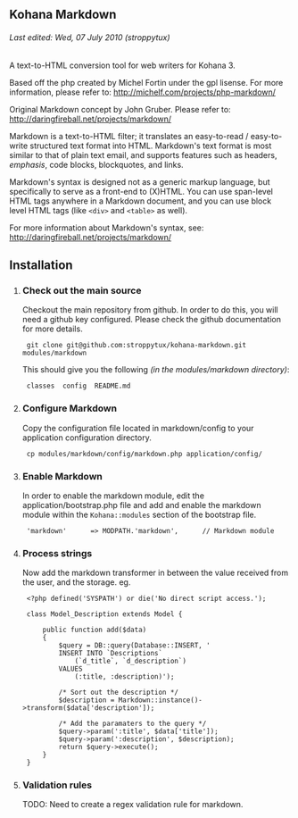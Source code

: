 ## Kohana Markdown ##
###### *Last edited: Wed, 07 July 2010 (stroppytux)* ######

A text-to-HTML conversion tool for web writers for Kohana 3.

Based off the php created by Michel Fortin under the gpl lisense. For more
information, please refer to:
<http://michelf.com/projects/php-markdown/>

Original Markdown concept by John Gruber. Please refer to:
<http://daringfireball.net/projects/markdown/>

Markdown is a text-to-HTML filter; it translates an easy-to-read /
easy-to-write structured text format into HTML. Markdown's text format
is most similar to that of plain text email, and supports features such
as headers, *emphasis*, code blocks, blockquotes, and links.

Markdown's syntax is designed not as a generic markup language, but
specifically to serve as a front-end to (X)HTML. You can use span-level
HTML tags anywhere in a Markdown document, and you can use block level
HTML tags (like `<div>` and `<table>` as well).

For more information about Markdown's syntax, see:
<http://daringfireball.net/projects/markdown/>

## Installation ##

1. ### Check out the main source ###

	Checkout the main repository from github. In order to do this, you will need
	a github key configured. Please check the github documentation for more
	details.

		git clone git@github.com:stroppytux/kohana-markdown.git modules/markdown


	This should give you the following *(in the modules/markdown directory)*:

		classes  config  README.md

2. ### Configure Markdown ###

	Copy the configuration file located in markdown/config to your application
	configuration directory.

		cp modules/markdown/config/markdown.php application/config/

3. ### Enable Markdown ###

	In order to enable the markdown module, edit the application/bootstrap.php
	file and add and enable the markdown module within the `Kohana::modules`
	section of the bootstrap file.

		'markdown'		=> MODPATH.'markdown',		// Markdown module

4. ### Process strings ###

	Now add the markdown transformer in between the value received from the
	user, and the storage. eg.

		<?php defined('SYSPATH') or die('No direct script access.');
		
		class Model_Description extends Model {
			
			public function add($data)
			{
				$query = DB::query(Database::INSERT, '
				INSERT INTO `Descriptions`
					(`d_title`, `d_description`)
				VALUES
					(:title, :description)');
				
				/* Sort out the description */
				$description = Markdown::instance()->transform($data['description']);
				
				/* Add the paramaters to the query */
				$query->param(':title', $data['title']);
				$query->param(':description', $description);
				return $query->execute();
			}
		}

5. ### Validation rules ###

	TODO: Need to create a regex validation rule for markdown.

